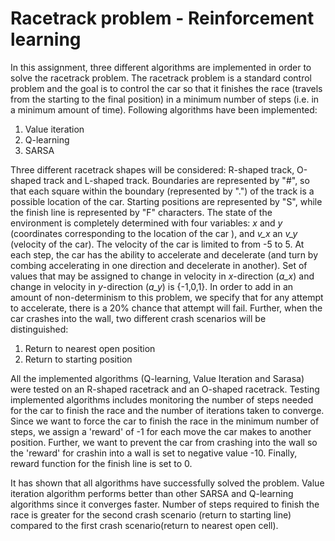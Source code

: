 # Racetrack problem - Reinforcement learning

In this assignment, three different algorithms are implemented in order to solve the racetrack problem. The racetrack problem is a standard control problem and the goal is to control the car so that it finishes the race (travels from the starting to the final position) in a minimum number of steps (i.e. in a minimum amount of time). Following algorithms have been implemented:

1) Value iteration
2) Q-learning
3) SARSA

Three different racetrack shapes will be considered: R-shaped track, O-shaped track and L-shaped track. Boundaries are represented by "\#", so that each square within the boundary (represented by ".") of the track is a possible location of the car. Starting positions are represented by "S", while the finish line is represented by "F" characters. The state of the environment is completely determined with four variables: *x* and *y* (coordinates corresponding to the location of the car ), and *v_x* an *v_y* (velocity of the car). The velocity of the car is limited to from -5 to 5. At each step, the car has the ability to accelerate and decelerate (and turn by combing accelerating in one direction and decelerate in another). Set of values that may be assigned to change in velocity in *x*-direction (*a_x*) and change in velocity in *y*-direction (*a_y*) is \{-1,0,1\}. In order to add in an amount of non-determinism to this problem, we specify that for any attempt to accelerate, there is a 20% chance that attempt will fail. Further, when the car crashes into the wall, two different crash scenarios will be distinguished:

1) Return to nearest open position
2) Return to starting position

All the implemented algorithms (Q-learning, Value Iteration and Sarasa) were tested on an R-shaped racetrack and an O-shaped racetrack. Testing implemented algorithms includes monitoring the number of steps needed for the car to finish the race and the number of iterations taken to converge. Since we want to force the car to finish the race in the minimum number of steps, we assign a 'reward' of -1 for each move the car makes to another position. Further, we want to prevent the car from crashing into the wall so the 'reward' for crashin into a wall is set to negative value -10. Finally, reward function for the finish line is set to 0.

It has shown that all algorithms have successfully solved the problem. Value iteration algorithm performs better than other SARSA and Q-learning algorithms since it converges faster. Number of steps required to finish the race is greater for the second crash scenario (return to starting line) compared to the first crash scenario(return to nearest open cell).


